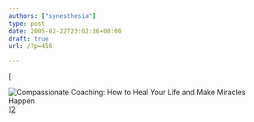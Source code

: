 ```yaml
---
authors: ["synesthesia"]
type: post
date: 2005-02-22T23:02:36+00:00
draft: true
url: /?p=456

---
```

[
  
![Compassionate Coaching: How to Heal Your Life and Make Miracles Happen][1]][2]

 [1]: https://images.amazon.com/images/P/1844132366.02._SCMZZZZZZZ_.jpg
 [2]: https://www.amazon.co.uk/exec/obidos/redirect?tag=fivegocrazyinmid%26link_code=xm2%26camp=2025%26creative=165953%26path=https://www.amazon.co.uk/gp/redirect.html%253fASIN=1844132366%2526location=/o/ASIN/1844132366%25253FSubscriptionId=0EMV44A9A5YT1RVDGZ82 "View product details at Amazon"